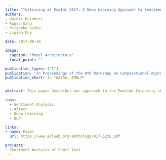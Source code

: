 ```yaml
---
title: "Textmining at EmoInt-2017: A Deep Learning Approach to Sentiment Intensity Scoring of English Tweets"
authors:
- Hardik Meisheri
- Rupsa Saha
- Priyanka Sinha
- Lipika Dey

date: 2017-09-10

image:
  caption: "Model Architecture"
  focal_point: ""

publication_types: ["1"]
publication: 'In Proceedings of the 8th Workshop on Computational Approaches to Subjectivity, Sentiment and Social Media Analysis, Emprical Methods in Natural Language Processing'
publication_short: In *WASSA, EMNLP*


abstract: This paper describes our approach to the Emotion Intensity shared task. A parallel architecture of Convolutional Neural Network (CNN) and Long short term memory networks (LSTM) alongwith two sets of features are extracted which aid the network in judging emotion intensity. Experiments on different models and various features sets are described and analysis on results has also been presented.

tags:
  - Sentiment Analysis
  - Affect
  - Deep Learning
  - NLP

links:
- name: Paper
  url: https://www.aclweb.org/anthology/W17-5226.pdf

projects:
- Sentiment Analysis of Short text
---
```

